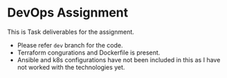 # DevOps Assignment
This is Task deliverables for the assignment.

- Please refer ```dev``` branch for the code.
- Terraform congurations and Dockerfile is present.
- Ansible and k8s configurations have not been included in this as I have not worked with the technologies yet.
